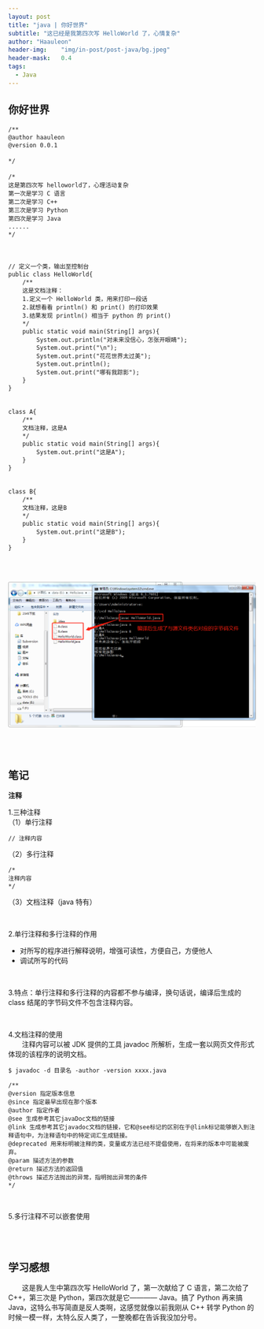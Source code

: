```yaml
---
layout: post
title: "java | 你好世界"
subtitle: "这已经是我第四次写 HelloWorld 了，心情复杂"
author: "Haauleon"
header-img:    "img/in-post/post-java/bg.jpeg"
header-mask:   0.4
tags:
  - Java
---
```



## 你好世界
```
/**
@author haauleon
@version 0.0.1

*/

/*
这是第四次写 helloworld了，心理活动复杂
第一次是学习 C 语言
第二次是学习 C++
第三次是学习 Python
第四次是学习 Java
......
*/



// 定义一个类，输出至控制台
public class HelloWorld{
    /**
    这是文档注释：
    1.定义一个 HelloWorld 类，用来打印一段话
    2.就想看看 println() 和 print() 的打印效果
    3.结果发现 println() 相当于 python 的 print()
    */
    public static void main(String[] args){
        System.out.println("对未来没信心，怎张开眼睛");
        System.out.print("\n");
        System.out.print("花花世界太过美");
        System.out.println();
        System.out.print("哪有我踪影");
    }
}


class A{
    /**
    文档注释，这是A
    */
    public static void main(String[] args){
        System.out.print("这是A");
    }
}


class B{
    /**
    文档注释，这是B
    */
    public static void main(String[] args){
        System.out.print("这是B");
    }
}
```

<br><br>


![](\img\in-post\post-java\2020-09-01-java1-3-1.png)     

<br><br>

## 笔记
**注释**   

1.三种注释   
（1）单行注释   
```
// 注释内容
``` 
（2）多行注释   
```
/*
注释内容
*/
```
（3）文档注释（java 特有）  

<br>

2.单行注释和多行注释的作用     
* 对所写的程序进行解释说明，增强可读性，方便自己，方便他人    
* 调试所写的代码    

<br>

3.特点：单行注释和多行注释的内容都不参与编译，换句话说，编译后生成的 class 结尾的字节码文件不包含注释内容。   

<br>

4.文档注释的使用   
&emsp;&emsp;注释内容可以被 JDK 提供的工具 javadoc 所解析，生成一套以网页文件形式体现的该程序的说明文档。     

`$ javadoc -d 目录名 -author -version xxxx.java`

```
/**
@version 指定版本信息
@since 指定最早出现在那个版本
@author 指定作者
@see 生成参考其它javaDoc文档的链接
@link 生成参考其它javadoc文档的链接，它和@see标记的区别在于@link标记能够嵌入到注释语句中，为注释语句中的特定词汇生成链接。
@deprecated 用来标明被注释的类，变量或方法已经不提倡使用，在将来的版本中可能被废弃。
@param 描述方法的参数
@return 描述方法的返回值
@throws 描述方法抛出的异常，指明抛出异常的条件
*/
```

<br>

5.多行注释不可以嵌套使用

<br><br>

## 学习感想
&emsp;&emsp;这是我人生中第四次写 HelloWorld 了，第一次献给了 C 语言，第二次给了 C++，第三次是 Python，第四次就是它———— Java。搞了 Python 再来搞 Java，这特么书写简直是反人类啊，这感觉就像以前我刚从 C++ 转学 Python 的时候一模一样，太特么反人类了，一整晚都在告诉我没加分号。